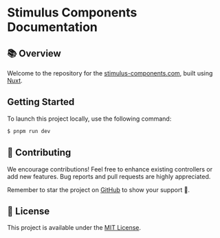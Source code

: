 # Stimulus Components Documentation

## 📚 Overview

Welcome to the repository for the [stimulus-components.com](https://www.stimulus-components.com/), built using [Nuxt](https://nuxt.com/).

## Getting Started

To launch this project locally, use the following command:

```bash
$ pnpm run dev
```

## 👷 Contributing

We encourage contributions! Feel free to enhance existing controllers or add new features. Bug reports and pull requests are highly appreciated.

Remember to star the project on [GitHub](https://github.com/stimulus-components/stimulus-components) to show your support 🌟.

## 📝 License

This project is available under the [MIT License](http://opensource.org/licenses/MIT).
